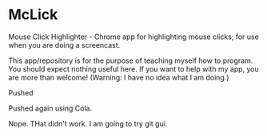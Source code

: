 # McLick
Mouse Click Highlighter - Chrome app for highlighting mouse clicks; for use when you are doing a screencast.

This app/repository is for the purpose of teaching myself how to program. You should expect nothing useful here. If you want to help with my app, you are more than welcome! (Warning: I have no idea what I am doing.)

Pushed

Pushed again using Cola.

Nope. THat didn't work. I am going to try git gui.

